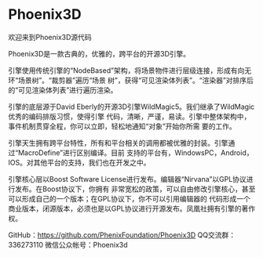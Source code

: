 Phoenix3D
=======
欢迎来到Phoenix3D源代码

Phoenix3D是一款古典的，优雅的，跨平台的开源3D引擎。

引擎使用传统引擎的“NodeBased”架构，将场景物件进行层级连接，形成有向无环“场景树”。“裁剪器”遍历“场景
树”，获得“可见渲染体列表”。“渲染器”对排序后的“可见渲染体列表”进行遍历渲染。

引擎的底层源于David Eberly的开源3D引擎WildMagic5。我们继承了WildMagic优秀的编码排版习惯，使得引擎
代码，清晰，严谨，易读。引擎中整体架构中，事件机制贯穿全程，你可以立即，轻松地通知“对象”开始你所需
要的工作。

引擎天生拥有跨平台特性，所有和平台相关的调用都被优雅的封装。引擎通过“MacroDefine”进行区别编译。目前
支持的平台有，WindowsPC，Android，IOS。对其他平台的支持，我们也在开发之中。

引擎核心层以Boost Software License进行发布。编辑器“Nirvana”以GPL协议进行发布。在Boost协议下，你拥有
非常宽松的政策，可以自由修改引擎核心，甚至可以形成自己的一个版本；在GPL协议下，你不可以引用编辑器的
代码形成一个商业版本，闭源版本，必须也是以GPL协议进行开源发布。凤凰社拥有引擎的著作权。

GitHub：https://github.com/PhenixFoundation/Phoenix3D
QQ交流群：336273110
微信公众帐号：Phoenix3d
